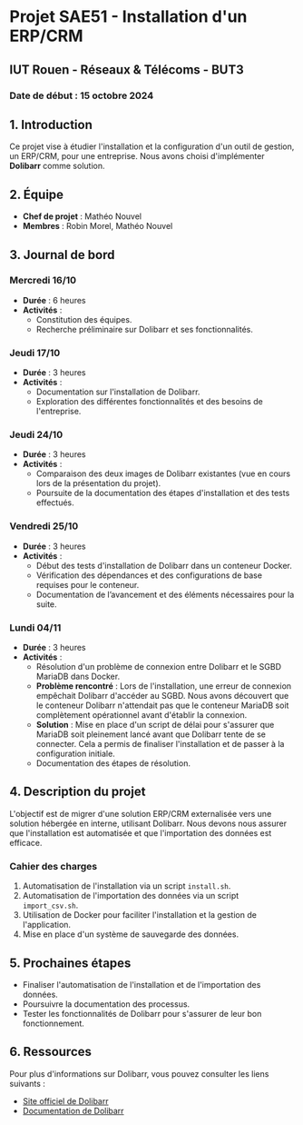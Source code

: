 # Projet SAE51 - Installation d'un ERP/CRM

## IUT Rouen - Réseaux & Télécoms - BUT3
### Date de début : 15 octobre 2024

## 1. Introduction
Ce projet vise à étudier l'installation et la configuration d'un outil de gestion, un ERP/CRM, pour une entreprise. Nous avons choisi d'implémenter **Dolibarr** comme solution.

## 2. Équipe
- **Chef de projet** : Mathéo Nouvel
- **Membres** : Robin Morel, Mathéo Nouvel

## 3. Journal de bord

### Mercredi 16/10
- **Durée** : 6 heures
- **Activités** :
  - Constitution des équipes.
  - Recherche préliminaire sur Dolibarr et ses fonctionnalités.

### Jeudi 17/10
- **Durée** : 3 heures
- **Activités** :
  - Documentation sur l'installation de Dolibarr.
  - Exploration des différentes fonctionnalités et des besoins de l'entreprise.

### Jeudi 24/10
- **Durée** : 3 heures
- **Activités** :
  - Comparaison des deux images de Dolibarr existantes (vue en cours lors de la présentation du projet).
  - Poursuite de la documentation des étapes d'installation et des tests effectués.

### Vendredi 25/10
- **Durée** : 3 heures
- **Activités** :
  - Début des tests d'installation de Dolibarr dans un conteneur Docker.
  - Vérification des dépendances et des configurations de base requises pour le conteneur.
  - Documentation de l’avancement et des éléments nécessaires pour la suite.

### Lundi 04/11
- **Durée** : 3 heures
- **Activités** :
  - Résolution d'un problème de connexion entre Dolibarr et le SGBD MariaDB dans Docker.
  - **Problème rencontré** : Lors de l'installation, une erreur de connexion empêchait Dolibarr d'accéder au SGBD. Nous avons découvert que le conteneur Dolibarr n'attendait pas que le conteneur MariaDB soit complètement opérationnel avant d'établir la connexion.
  - **Solution** : Mise en place d'un script de délai pour s'assurer que MariaDB soit pleinement lancé avant que Dolibarr tente de se connecter. Cela a permis de finaliser l'installation et de passer à la configuration initiale.
  - Documentation des étapes de résolution.

## 4. Description du projet
L'objectif est de migrer d'une solution ERP/CRM externalisée vers une solution hébergée en interne, utilisant Dolibarr. Nous devons nous assurer que l'installation est automatisée et que l'importation des données est efficace.

### Cahier des charges
1. Automatisation de l'installation via un script `install.sh`.
2. Automatisation de l'importation des données via un script `import_csv.sh`.
3. Utilisation de Docker pour faciliter l'installation et la gestion de l'application.
4. Mise en place d'un système de sauvegarde des données.

## 5. Prochaines étapes
- Finaliser l'automatisation de l'installation et de l'importation des données.
- Poursuivre la documentation des processus.
- Tester les fonctionnalités de Dolibarr pour s'assurer de leur bon fonctionnement.

## 6. Ressources
Pour plus d'informations sur Dolibarr, vous pouvez consulter les liens suivants :
- [Site officiel de Dolibarr](https://www.dolibarr.org/)
- [Documentation de Dolibarr](https://wiki.dolibarr.org/)
